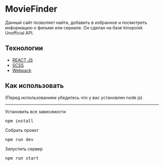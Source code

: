 <h1>MovieFinder</h1>

<p>Данный сайт позволяет найти, добавить в избранное и посмотреть информацию о фильме или сериале. Он сделан на базе kinopoisk Unofficial API.</p>

 

<h2>Технологии</h2>
<ul>
  <li>
    <a href="https://ru.legacy.reactjs.org/">REACT JS</a>    
  </li>
  <li>
    <a href="https://sass-scss.ru/">SCSS</a>    
  </li>
  <li>
    <a href="https://webpack.js.org/">Webpack</a>    
  </li>
</ul>

<h2>Как использовать</h2>
<p>(Перед использованием убедитесь что у вас установлен node js)</p>

___

<p>Установить все зависимости</p>
<pre>npm install</pre>
<p>Собрать проект</p>
<pre>npm run dev</pre>
<p>Запустить сервер</p>
<pre>npm run start</pre>

 
